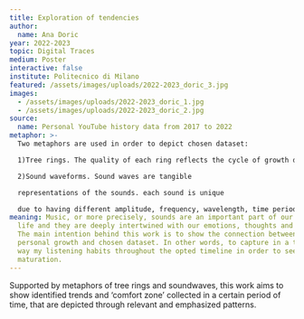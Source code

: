 ```yaml
---
title: Exploration of tendencies
author:
  name: Ana Doric
year: 2022-2023
topic: Digital Traces
medium: Poster
interactive: false
institute: Politecnico di Milano
featured: /assets/images/uploads/2022-2023_doric_3.jpg
images:
  - /assets/images/uploads/2022-2023_doric_1.jpg
  - /assets/images/uploads/2022-2023_doric_2.jpg
source:
  name: Personal YouTube history data from 2017 to 2022
metaphor: >-
  Two metaphors are used in order to depict chosen dataset: 

  1)Tree rings. The quality of each ring reflects the cycle of growth during a particular year. Every tree ring pattern of growth is unique. Every tree ring is shaped by circumstances that occurred during the years, they can ‘speak’ about the past.

  2)Sound waveforms. Sound waves are tangible

  representations of the sounds. each sound is unique

  due to having different amplitude, frequency, wavelength, time period and speed sound waves can resemble representation of a heartbeat/ECG → emotions.
meaning: Music, or more precisely, sounds are an important part of our everyday
  life and they are deeply intertwined with our emotions, thoughts and behavior.
  The main intention behind this work is to show the connection between my
  personal growth and chosen dataset. In other words, to capture in a tangible
  way my listening habits throughout the opted timeline in order to see my
  maturation.
---
```

Supported by metaphors of tree rings and soundwaves, this work aims to show identified trends and ‘comfort zone’ collected in a certain period of time, that are depicted through relevant and emphasized patterns.